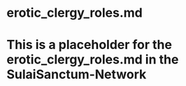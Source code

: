 # erotic_clergy_roles.md
# This is a placeholder for the erotic_clergy_roles.md in the SulaiSanctum-Network